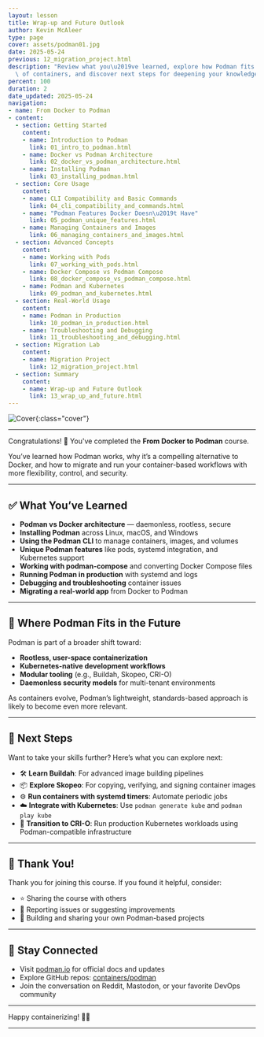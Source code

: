 ```yaml
---
layout: lesson
title: Wrap-up and Future Outlook
author: Kevin McAleer
type: page
cover: assets/podman01.jpg
date: 2025-05-24
previous: 12_migration_project.html
description: "Review what you\u2019ve learned, explore how Podman fits into the future\
  \ of containers, and discover next steps for deepening your knowledge."
percent: 100
duration: 2
date_updated: 2025-05-24
navigation:
- name: From Docker to Podman
- content:
  - section: Getting Started
    content:
    - name: Introduction to Podman
      link: 01_intro_to_podman.html
    - name: Docker vs Podman Architecture
      link: 02_docker_vs_podman_architecture.html
    - name: Installing Podman
      link: 03_installing_podman.html
  - section: Core Usage
    content:
    - name: CLI Compatibility and Basic Commands
      link: 04_cli_compatibility_and_commands.html
    - name: "Podman Features Docker Doesn\u2019t Have"
      link: 05_podman_unique_features.html
    - name: Managing Containers and Images
      link: 06_managing_containers_and_images.html
  - section: Advanced Concepts
    content:
    - name: Working with Pods
      link: 07_working_with_pods.html
    - name: Docker Compose vs Podman Compose
      link: 08_docker_compose_vs_podman_compose.html
    - name: Podman and Kubernetes
      link: 09_podman_and_kubernetes.html
  - section: Real-World Usage
    content:
    - name: Podman in Production
      link: 10_podman_in_production.html
    - name: Troubleshooting and Debugging
      link: 11_troubleshooting_and_debugging.html
  - section: Migration Lab
    content:
    - name: Migration Project
      link: 12_migration_project.html
  - section: Summary
    content:
    - name: Wrap-up and Future Outlook
      link: 13_wrap_up_and_future.html
---
```



![Cover]({{page.cover}}){:class="cover"}

---

Congratulations! 🎉 You've completed the **From Docker to Podman** course.

You’ve learned how Podman works, why it’s a compelling alternative to Docker, and how to migrate and run your container-based workflows with more flexibility, control, and security.

---

## ✅ What You’ve Learned

- **Podman vs Docker architecture** — daemonless, rootless, secure
- **Installing Podman** across Linux, macOS, and Windows
- **Using the Podman CLI** to manage containers, images, and volumes
- **Unique Podman features** like pods, systemd integration, and Kubernetes support
- **Working with podman-compose** and converting Docker Compose files
- **Running Podman in production** with systemd and logs
- **Debugging and troubleshooting** container issues
- **Migrating a real-world app** from Docker to Podman

---

## 🔮 Where Podman Fits in the Future

Podman is part of a broader shift toward:

- **Rootless, user-space containerization**
- **Kubernetes-native development workflows**
- **Modular tooling** (e.g., Buildah, Skopeo, CRI-O)
- **Daemonless security models** for multi-tenant environments

As containers evolve, Podman’s lightweight, standards-based approach is likely to become even more relevant.

---

## 🚀 Next Steps

Want to take your skills further? Here’s what you can explore next:

- 🛠 **Learn Buildah**: For advanced image building pipelines
- 📦 **Explore Skopeo**: For copying, verifying, and signing container images
- ⚙️ **Run containers with systemd timers**: Automate periodic jobs
- ☁️ **Integrate with Kubernetes**: Use `podman generate kube` and `podman play kube`
- 🔄 **Transition to CRI-O**: Run production Kubernetes workloads using Podman-compatible infrastructure

---

## 🙌 Thank You!

Thank you for joining this course. If you found it helpful, consider:

- ⭐️ Sharing the course with others
- 🐞 Reporting issues or suggesting improvements
- 🧱 Building and sharing your own Podman-based projects

---

## 🧩 Stay Connected

- Visit [podman.io](https://podman.io) for official docs and updates
- Explore GitHub repos: [containers/podman](https://github.com/containers/podman)
- Join the conversation on Reddit, Mastodon, or your favorite DevOps community

---

Happy containerizing! 🐧🚀

---
